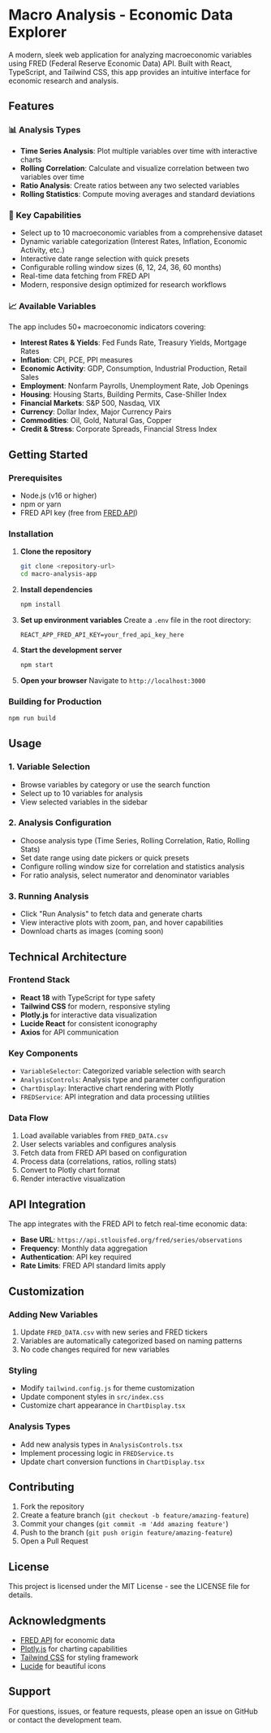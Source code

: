 # Macro Analysis - Economic Data Explorer

A modern, sleek web application for analyzing macroeconomic variables using FRED (Federal Reserve Economic Data) API. Built with React, TypeScript, and Tailwind CSS, this app provides an intuitive interface for economic research and analysis.

## Features

### 📊 Analysis Types
- **Time Series Analysis**: Plot multiple variables over time with interactive charts
- **Rolling Correlation**: Calculate and visualize correlation between two variables over time
- **Ratio Analysis**: Create ratios between any two selected variables
- **Rolling Statistics**: Compute moving averages and standard deviations

### 🎯 Key Capabilities
- Select up to 10 macroeconomic variables from a comprehensive dataset
- Dynamic variable categorization (Interest Rates, Inflation, Economic Activity, etc.)
- Interactive date range selection with quick presets
- Configurable rolling window sizes (6, 12, 24, 36, 60 months)
- Real-time data fetching from FRED API
- Modern, responsive design optimized for research workflows

### 📈 Available Variables
The app includes 50+ macroeconomic indicators covering:
- **Interest Rates & Yields**: Fed Funds Rate, Treasury Yields, Mortgage Rates
- **Inflation**: CPI, PCE, PPI measures
- **Economic Activity**: GDP, Consumption, Industrial Production, Retail Sales
- **Employment**: Nonfarm Payrolls, Unemployment Rate, Job Openings
- **Housing**: Housing Starts, Building Permits, Case-Shiller Index
- **Financial Markets**: S&P 500, Nasdaq, VIX
- **Currency**: Dollar Index, Major Currency Pairs
- **Commodities**: Oil, Gold, Natural Gas, Copper
- **Credit & Stress**: Corporate Spreads, Financial Stress Index

## Getting Started

### Prerequisites
- Node.js (v16 or higher)
- npm or yarn
- FRED API key (free from [FRED API](https://fred.stlouisfed.org/docs/api/api_key.html))

### Installation

1. **Clone the repository**
   ```bash
   git clone <repository-url>
   cd macro-analysis-app
   ```

2. **Install dependencies**
   ```bash
   npm install
   ```

3. **Set up environment variables**
   Create a `.env` file in the root directory:
   ```env
   REACT_APP_FRED_API_KEY=your_fred_api_key_here
   ```

4. **Start the development server**
   ```bash
   npm start
   ```

5. **Open your browser**
   Navigate to `http://localhost:3000`

### Building for Production
```bash
npm run build
```

## Usage

### 1. Variable Selection
- Browse variables by category or use the search function
- Select up to 10 variables for analysis
- View selected variables in the sidebar

### 2. Analysis Configuration
- Choose analysis type (Time Series, Rolling Correlation, Ratio, Rolling Stats)
- Set date range using date pickers or quick presets
- Configure rolling window size for correlation and statistics analysis
- For ratio analysis, select numerator and denominator variables

### 3. Running Analysis
- Click "Run Analysis" to fetch data and generate charts
- View interactive plots with zoom, pan, and hover capabilities
- Download charts as images (coming soon)

## Technical Architecture

### Frontend Stack
- **React 18** with TypeScript for type safety
- **Tailwind CSS** for modern, responsive styling
- **Plotly.js** for interactive data visualization
- **Lucide React** for consistent iconography
- **Axios** for API communication

### Key Components
- `VariableSelector`: Categorized variable selection with search
- `AnalysisControls`: Analysis type and parameter configuration
- `ChartDisplay`: Interactive chart rendering with Plotly
- `FREDService`: API integration and data processing utilities

### Data Flow
1. Load available variables from `FRED_DATA.csv`
2. User selects variables and configures analysis
3. Fetch data from FRED API based on configuration
4. Process data (correlations, ratios, rolling stats)
5. Convert to Plotly chart format
6. Render interactive visualization

## API Integration

The app integrates with the FRED API to fetch real-time economic data:

- **Base URL**: `https://api.stlouisfed.org/fred/series/observations`
- **Frequency**: Monthly data aggregation
- **Authentication**: API key required
- **Rate Limits**: FRED API standard limits apply

## Customization

### Adding New Variables
1. Update `FRED_DATA.csv` with new series and FRED tickers
2. Variables are automatically categorized based on naming patterns
3. No code changes required for new variables

### Styling
- Modify `tailwind.config.js` for theme customization
- Update component styles in `src/index.css`
- Customize chart appearance in `ChartDisplay.tsx`

### Analysis Types
- Add new analysis types in `AnalysisControls.tsx`
- Implement processing logic in `FREDService.ts`
- Update chart conversion functions in `ChartDisplay.tsx`

## Contributing

1. Fork the repository
2. Create a feature branch (`git checkout -b feature/amazing-feature`)
3. Commit your changes (`git commit -m 'Add amazing feature'`)
4. Push to the branch (`git push origin feature/amazing-feature`)
5. Open a Pull Request

## License

This project is licensed under the MIT License - see the LICENSE file for details.

## Acknowledgments

- [FRED API](https://fred.stlouisfed.org/) for economic data
- [Plotly.js](https://plotly.com/javascript/) for charting capabilities
- [Tailwind CSS](https://tailwindcss.com/) for styling framework
- [Lucide](https://lucide.dev/) for beautiful icons

## Support

For questions, issues, or feature requests, please open an issue on GitHub or contact the development team.
